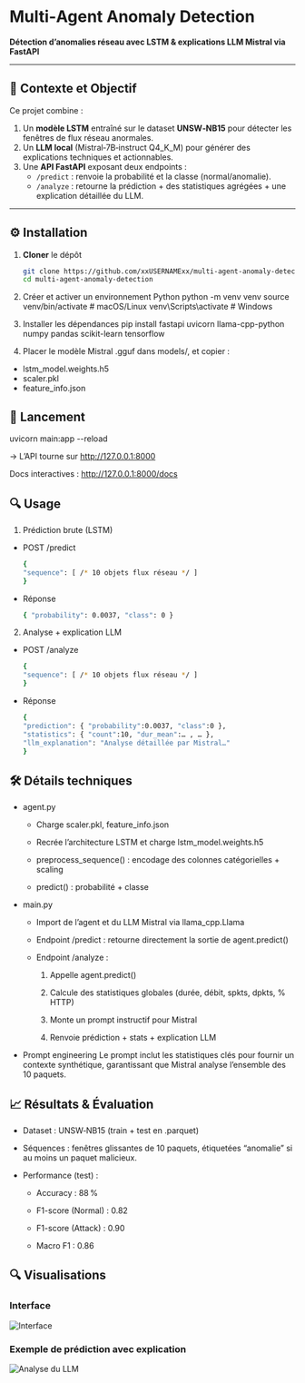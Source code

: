 # Multi‑Agent Anomaly Detection

**Détection d’anomalies réseau avec LSTM & explications LLM Mistral via FastAPI**

---

## 🎯 Contexte et Objectif

Ce projet combine :
1. Un **modèle LSTM** entraîné sur le dataset **UNSW‑NB15** pour détecter les fenêtres de flux réseau anormales.
2. Un **LLM local** (Mistral‑7B‑instruct Q4_K_M) pour générer des explications techniques et actionnables.
3. Une **API FastAPI** exposant deux endpoints :
   - `/predict` : renvoie la probabilité et la classe (normal/anomalie).  
   - `/analyze` : retourne la prédiction + des statistiques agrégées + une explication détaillée du LLM.

---


## ⚙️ Installation

1. **Cloner** le dépôt  
   ```bash
   git clone https://github.com/xxUSERNAMExx/multi-agent-anomaly-detection.git
   cd multi-agent-anomaly-detection

2. Créer et activer un environnement Python
python -m venv venv
source venv/bin/activate   # macOS/Linux
venv\Scripts\activate      # Windows

3. Installer les dépendances
pip install fastapi uvicorn llama-cpp-python numpy pandas scikit-learn tensorflow

4. Placer le modèle Mistral .gguf dans models/, et copier :
- lstm_model.weights.h5
- scaler.pkl
- feature_info.json


## 🚀 Lancement
uvicorn main:app --reload

→ L’API tourne sur http://127.0.0.1:8000

Docs interactives : http://127.0.0.1:8000/docs

## 🔍 Usage
1) Prédiction brute (LSTM)
- POST /predict
   ```bash
   {
  "sequence": [ /* 10 objets flux réseau */ ]
   }
- Réponse
   ```bash
  { "probability": 0.0037, "class": 0 }

2) Analyse + explication LLM
- POST /analyze
   ```bash
   {
  "sequence": [ /* 10 objets flux réseau */ ]
   }
- Réponse
   ```bash
   {
  "prediction": { "probability":0.0037, "class":0 },
  "statistics": { "count":10, "dur_mean":… , … },
  "llm_explanation": "Analyse détaillée par Mistral…"
   }

## 🛠️ Détails techniques
- agent.py

   - Charge scaler.pkl, feature_info.json

   - Recrée l’architecture LSTM et charge lstm_model.weights.h5

   - preprocess_sequence() : encodage des colonnes catégorielles + scaling

   - predict() : probabilité + classe

- main.py

   - Import de l’agent et du LLM Mistral via llama_cpp.Llama

   - Endpoint /predict : retourne directement la sortie de agent.predict()

   - Endpoint /analyze :

      1. Appelle agent.predict()

      2. Calcule des statistiques globales (durée, débit, spkts, dpkts, % HTTP)

      3. Monte un prompt instructif pour Mistral

      4. Renvoie prédiction + stats + explication LLM

- Prompt engineering
Le prompt inclut les statistiques clés pour fournir un contexte synthétique, garantissant que Mistral analyse l’ensemble des 10 paquets.

## 📈 Résultats & Évaluation
- Dataset : UNSW‑NB15 (train + test en .parquet)

- Séquences : fenêtres glissantes de 10 paquets, étiquetées “anomalie” si au moins un paquet malicieux.

- Performance (test) :

   - Accuracy : 88 %

   - F1-score (Normal) : 0.82

   - F1-score (Attack) : 0.90

   - Macro F1 : 0.86


## 🔍 Visualisations

### Interface
![Interface](<img width="1850" height="894" alt="image" src="https://github.com/user-attachments/assets/87ca5e96-545e-4c86-b6cc-b487810951ef" />
)

### Exemple de prédiction avec explication
![Analyse du LLM](<img width="1848" height="893" alt="image" src="https://github.com/user-attachments/assets/88da4a88-787c-4723-9a50-91ec0aa2900a" />
)

